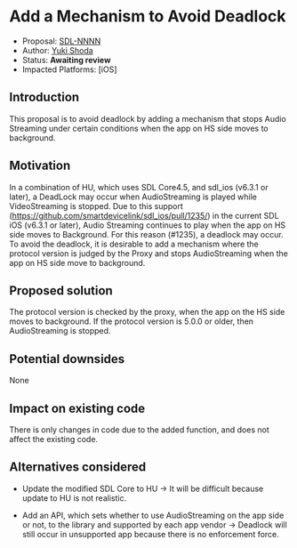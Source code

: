 # Add a Mechanism to Avoid Deadlock

* Proposal: [SDL-NNNN](NNNN-Avoid-Deadlock.md)
* Author: [Yuki Shoda](https://github.com/Yuki-Shoda)
* Status: **Awaiting review**
* Impacted Platforms: [iOS]

## Introduction
This proposal is to avoid deadlock by adding a mechanism that stops Audio Streaming under certain conditions when the app on HS side moves to background.

## Motivation
In a combination of HU, which uses SDL Core4.5,  and sdl_ios (v6.3.1 or later), a DeadLock may occur when AudioStreaming is played while VideoStreaming is stopped.
Due to this support (https://github.com/smartdevicelink/sdl_ios/pull/1235/) in the current SDL iOS (v6.3.1 or later),  Audio Streaming continues to play when the app on HS side moves to Background.
For this reason (#1235), a deadlock may occur.
To avoid the deadlock, it is desirable to add a mechanism where the protocol version is judged by the Proxy and stops AudioStreaming when the app on HS side move to background.

## Proposed solution
The protocol version is checked by the proxy, when the app on the HS side moves to background. If the protocol version is 5.0.0 or older, then AudioStreaming is stopped.

## Potential downsides
None

## Impact on existing code
There is only changes in code due to the added function, and does not affect the existing code.

## Alternatives considered
- Update the modified SDL Core to HU
-> It will be difficult because update to HU is not realistic.

- Add an API, which sets whether to use AudioStreaming on the app side or not, to the library and supported by each app vendor
-> Deadlock will still occur in unsupported app because there is no enforcement force.
